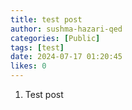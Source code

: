 ```yaml
---
title: test post
author: sushma-hazari-qed
categories: [Public]
tags: [test]
date: 2024-07-17 01:20:45 
likes: 0
---
```


1. Test post